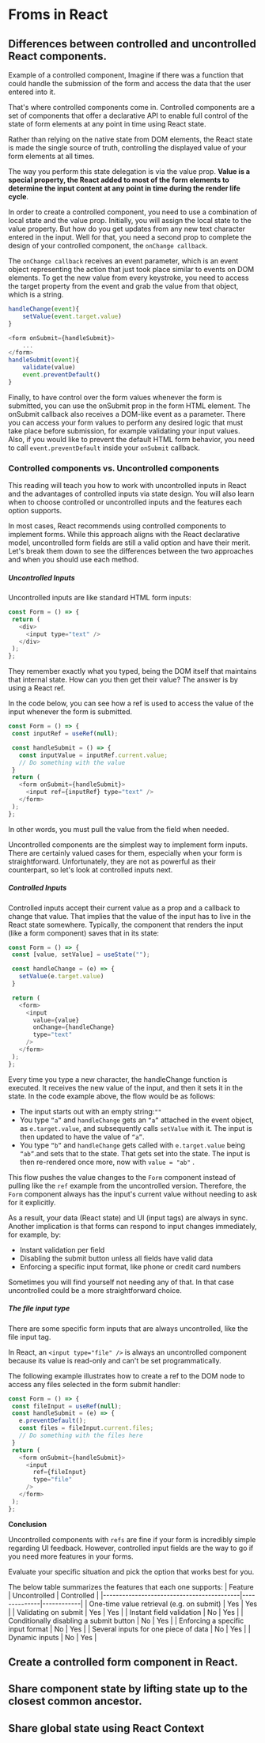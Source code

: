 # Froms in React

## Differences between controlled and uncontrolled React components. 

Example of a controlled component, Imagine if there was a function that could handle the submission of the form and access the data that the user entered into it.  

That's where controlled components come in. Controlled components are a set of components that offer a declarative API to enable full control of the state of form elements at any point in time using React state.  

Rather than relying on the native state from DOM elements, the React state is made the single source of truth, controlling the displayed value of your form elements at all times.   

The way you perform this state delegation is via the value prop. **Value is a special property, the React added to most of the form elements to determine the input content at any point in time during the render life cycle**.  

In order to create a controlled component, you need to use a combination of local state and the value prop. Initially, you will assign the local state to the value property. But how do you get updates from any new text character entered in the input. Well for that, you need a second prop to complete the design of your controlled component, the `onChange callback`.   

The `onChange callback` receives an event parameter, which is an event object representing the action that just took place similar to events on DOM elements. To get the new value from every keystroke, you need to access the target property from the event and grab the value from that object, which is a string.   
```js
handleChange(event){
    setValue(event.target.value)
}
```
```js
<form onSubmit={handleSubmit}>
    ...
</form>
handleSubmit(event){
    validate(value)
    event.preventDefault()
}
```
Finally, to have control over the form values whenever the form is submitted, you can use the onSubmit prop in the form HTML element. The onSubmit callback also receives a DOM-like event as a parameter. There you can access your form values to perform any desired logic that must take place before submission, for example validating your input values. Also, if you would like to prevent the default HTML form behavior, you need to call `event.preventDefault` inside your `onSubmit` callback. 

### Controlled components vs. Uncontrolled components

This reading will teach you how to work with uncontrolled inputs in React and the advantages of controlled inputs via state design. You will also learn when to choose controlled or uncontrolled inputs and the features each option supports.

In most cases, React recommends using controlled components to implement forms. While this approach aligns with the React declarative model, uncontrolled form fields are still a valid option and have their merit. Let's break them down to see the differences between the two approaches and when you should use each method.

##### Uncontrolled Inputs

Uncontrolled inputs are like standard HTML form inputs:
```js
const Form = () => { 
 return ( 
   <div> 
     <input type="text" /> 
   </div> 
 ); 
}; 
```
They remember exactly what you typed, being the DOM itself that maintains that internal state. How can you then get their value? The answer is by using a React ref.

In the code below, you can see how a ref is used to access the value of the input whenever the form is submitted.
```js
const Form = () => { 
 const inputRef = useRef(null); 

 const handleSubmit = () => { 
   const inputValue = inputRef.current.value; 
   // Do something with the value 
 } 
 return ( 
   <form onSubmit={handleSubmit}> 
     <input ref={inputRef} type="text" /> 
   </form> 
 ); 
}; 
```
In other words, you must pull the value from the field when needed.

Uncontrolled components are the simplest way to implement form inputs. There are certainly valued cases for them, especially when your form is straightforward. Unfortunately, they are not as powerful as their counterpart, so let's look at controlled inputs next.

##### Controlled Inputs

Controlled inputs accept their current value as a prop and a callback to change that value. That implies that the value of the input has to live in the React state somewhere. Typically, the component that renders the input (like a form component) saves that in its state:
```js
const Form = () => { 
 const [value, setValue] = useState(""); 

 const handleChange = (e) => { 
   setValue(e.target.value) 
 } 

 return ( 
   <form> 
     <input 
       value={value} 
       onChange={handleChange} 
       type="text" 
     /> 
   </form> 
 ); 
}; 
```
Every time you type a new character, the handleChange function is executed. It receives the new value of the input, and then it sets it in the state. In the code example above, the flow would be as follows:

- The input starts out with an empty string:`""`
- You type `“a”` and `handleChange` gets an `“a”` attached in the event object, as `e.target.value`, and subsequently calls `setValue` with it. The input is then updated to have the value of `“a”`. 
- You type `“b”` and `handleChange` gets called with `e.target.value` being `“ab”`.and sets that to the state. That gets set into the state. The input is then re-rendered once more, now with `value = "ab"` .

This flow pushes the value changes to the `Form` component instead of pulling like the `ref` example from the uncontrolled version. Therefore, the `Form` component always has the input's current value without needing to ask for it explicitly.

As a result, your data (React state) and UI (input tags) are always in sync. Another implication is that forms can respond to input changes immediately, for example, by:

- Instant validation per field 
- Disabling the submit button unless all fields have valid data 
- Enforcing a specific input format, like phone or credit card numbers 

Sometimes you will find yourself not needing any of that. In that case uncontrolled could be a more straightforward choice.

##### The file input type

There are some specific form inputs that are always uncontrolled, like the file input tag. 

In React, an `<input type="file" />` is always an uncontrolled component because its value is read-only and can't be set programmatically. 

The following example illustrates how to create a ref to the DOM node to access any files selected in the form submit handler:
```js
const Form = () => { 
 const fileInput = useRef(null); 
 const handleSubmit = (e) => { 
   e.preventDefault(); 
   const files = fileInput.current.files; 
   // Do something with the files here 
 } 
 return ( 
   <form onSubmit={handleSubmit}> 
     <input 
       ref={fileInput} 
       type="file" 
     /> 
   </form> 
 ); 
}; 
```

**Conclusion**

Uncontrolled components with `refs` are fine if your form is incredibly simple regarding UI feedback. However, controlled input fields are the way to go if you need more features in your forms. 

Evaluate your specific situation and pick the option that works best for you.

The below table summarizes the features that each one supports:
| Feature                                   | Uncontrolled | Controlled |
|-------------------------------------------|--------------|------------|
| One-time value retrieval (e.g. on submit) | Yes          | Yes        |
| Validating on submit                      | Yes          | Yes        |
| Instant field validation                  | No           | Yes        |
| Conditionally disabling a submit button   | No           | Yes        |
| Enforcing a specific input format         | No           | Yes        |
| Several inputs for one piece of data      | No           | Yes        |
| Dynamic inputs                            | No           | Yes        |

## Create a controlled form component in React. 

## Share component state by lifting state up to the closest common ancestor. 

## Share global state using React Context